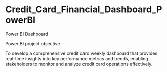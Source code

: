 # Credit_Card_Financial_Dashboard_PowerBI
Power BI Dashboard

Power BI project objective - 

To develop a comprehensive credit card weekly dashboard that provides real-time insights into key performance metrics and trends, enabling stakeholders to monitor and analyze credit card operations effectively. 
